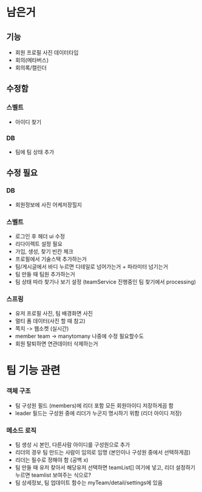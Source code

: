 # 남은거
## 기능
* 회원 프로필 사진 데이터타입
* 회의(메타버스)
* 회의록/캘린더

## 수정함
### 스벨트
* 아이디 찾기
### DB
* 팀에 팀 상태 추가

## 수정 필요
### DB
* 회원정보에 사진 어케저장힐지
### 스벨트
* 로그인 후 헤더 ui 수정
* 리다이렉트 설정 필요
* 가입, 생성, 찾기 빈칸 체크
* 프로필에서 기술스택 추가하는거
* 팀/게시글에서 바디 누르면 디테일로 넘어가는거 + 파라미터 넘기는거
* 팀 만들 때 팀원 추가하는거
* 팀 상태 따라 찾기나 보기 설정 (teamService 진행중인 팀 찾기에서 processing)
### 스프링
* 유저 프로필 사진, 팀 배경화면 사진
* 멀티 폼 데이터(사진 할 때 참고)
* 쪽지 -> 웹소켓 (실시간)
* member team -> manytomany 나중에 수정 필요할수도
* 회원 탈퇴하면 연관데이터 삭제하는거

# 팀 기능 관련
### 객체 구조
* 팀 구성원 필드 (members)에 리더 포함 모든 회원아이디 저장하게끔 함
* leader 필드는 구성원 중에 리더가 누군지 명시하기 위함 (리더 아이디 저장)
### 메소드 로직
* 팀 생성 시 본인, 다른사람 아이디를 구성원으로 추가
* 리더의 경우 팀 만드는 사람이 임의로 임명 (본인이나 구성원 중에서 선택하게끔) 
* 리더는 필수로 정해야 함 (공백 x)
* 팀 만들 때 유저 찾아서 해당유저 선택하면 teamList[] 여기에 넣고, 리더 설정하기 누르면 teamlist 보여주는 식으로?
* 팀 상세정보, 팀 업데이트 함수는 myTeam/detail/settings에 있음